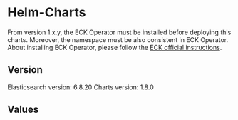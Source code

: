 # Helm-Charts

From version 1.x.y, the ECK Operator must be installed before deploying this charts. Moreover, the namespace must be also consistent in ECK Operator.
About installing ECK Operator, please follow the [ECK official instructions](https://www.elastic.co/guide/en/cloud-on-k8s/current/k8s-install-helm.html#k8s-install-helm).

## Version

Elasticsearch version: 6.8.20
Charts version: 1.8.0

## Values
